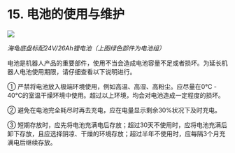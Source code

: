 ﻿# 15.	电池的使用与维护

<img src="https://imgconvert.csdnimg.cn/aHR0cHM6Ly9oYmltZy5odWFiYW5pbWcuY29tLzM2NGI5MjFhMGE5NWU0ZWRiMjQ4YTMzN2EyMTk1MDJmNmZjMjk2NWQ3ZTlhNS0ySG5PR3BfZnc2NTg?x-oss-process=image/format,png" align=center />

*海龟底盘标配24V/26Ah锂电池（上图绿色部件为电池组）*

电池是机器人产品的重要部件，使用不当会造成电池容量不足或者损坏。为延长机器人电池使用期限，请仔细查看以下说明进行。

①	严禁将电池放入极端环境使用，例如高温、高湿、高粉尘。应尽量在0℃ - 40℃的室温干燥环境中使用。超过以上环境，均会对电池造成一定程度的损坏。

②	避免在电池完全耗尽时再去充电，应在电量显示剩余30%状况下及时充电。

③	短期存放时，应先将电池充满电后存放；超过30天不使用时，应将电池充满后卸下存放，且应选择阴凉、干燥的环境存放；超过半年不使用时，应每隔3个月充满电后继续存放。
